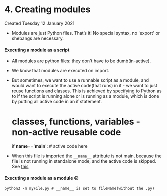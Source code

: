 # 4. Creating modules
Created Tuesday 12 January 2021


* Modules are just Python files. That’s it! No special syntax, no 'export' or shebangs are necessary.


#### Executing a module as a script

* All modules are python files: they don't have to be dumb(in-active). 
* We know that modules are executed on import.
* But sometimes, we want to use a runnable script as a module, and would want to execute the active code(that runs) in it - we want to just reuse functions and classes. This is achieved by specifying to Python as to if the script is running alone or is running as a module, which is done by putting all active code in an if statement.

	# classes, functions, variables - non-active reusable code
	if __name__=='__main__':
		# active code here


* When this file is imported the ``__name__`` attribute is not main, because the file is not running in standalone mode, and the active code is skipped. See [this](../1._Functions/3._Functions_in_modules.md)


#### Executing a module as a module 🙃️
	python3 -m myFile.py # __name__ is set to fileName(without the .py)


